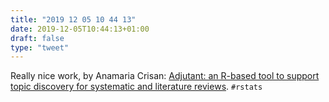 ```yaml
---
title: "2019 12 05 10 44 13"
date: 2019-12-05T10:44:13+01:00
draft: false
type: "tweet"
---
```

Really nice work, by Anamaria Crisan: [Adjutant: an R-based tool to support topic discovery for systematic and literature reviews](https://amcrisan.github.io/adjutant). `#rstats`
